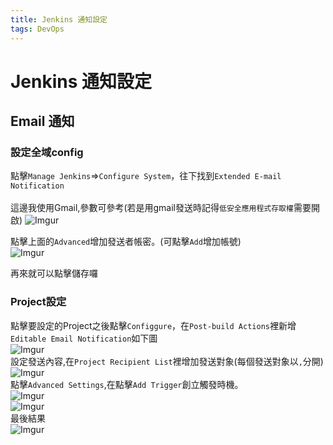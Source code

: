 ```yaml
---
title: Jenkins 通知設定
tags: DevOps
---
```

# Jenkins 通知設定

## Email 通知

### 設定全域config 
點擊`Manage Jenkins`=>`Configure System`，往下找到`Extended E-mail Notification`  
<br>
這邊我使用Gmail,參數可參考(若是用gmail發送時記得`低安全應用程式存取權`需要開啟)
![Imgur](https://i.imgur.com/m3nkXB4.png)

點擊上面的`Advanced`增加發送者帳密。(可點擊`Add`增加帳號)
<br>
![Imgur](https://i.imgur.com/R7XqXbM.png)

再來就可以點擊儲存囉

### Project設定
點擊要設定的Project之後點擊`Configgure`，在`Post-build Actions`裡新增`Editable Email Notification`如下圖
<br>
![Imgur](https://i.imgur.com/T7qtDyD.png)
<br>
設定發送內容,在`Project Recipient List`裡增加發送對象(每個發送對象以`,`分開)
<br>
![Imgur](https://i.imgur.com/s9PdKIg.png)
<br>
點擊`Advanced Settings`,在點擊`Add Trigger`創立觸發時機。
<br>
![Imgur](https://i.imgur.com/0G2SWZT.png)
<br>
![Imgur](https://i.imgur.com/lusOXgo.png)
<br>
最後結果
<br>
![Imgur](https://i.imgur.com/cB4p2J8.png)
